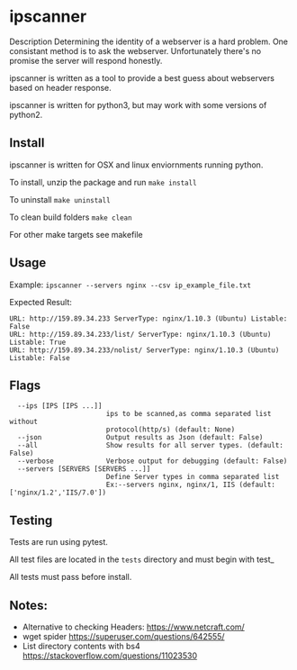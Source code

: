 # ipscanner

Description
Determining the identity of a webserver is a hard problem. 
One consistant method is to ask the webserver. Unfortunately there's no promise the server will respond honestly.

ipscanner is written as a tool to provide a best guess about webservers based on header response.

ipscanner is written for python3, but may work with some versions of python2.

## Install
ipscanner is written for OSX and linux enviornments running python.

To install, unzip the package and run 
```make install```

To uninstall
```make uninstall```

To clean build folders
```make clean```

For other make targets see makefile

## Usage

Example:
```ipscanner --servers nginx --csv ip_example_file.txt```

Expected Result:
```
URL: http://159.89.34.233 ServerType: nginx/1.10.3 (Ubuntu) Listable: False
URL: http://159.89.34.233/list/ ServerType: nginx/1.10.3 (Ubuntu) Listable: True
URL: http://159.89.34.233/nolist/ ServerType: nginx/1.10.3 (Ubuntu) Listable: False
```

## Flags

```  -h, --help            show this help message and exit
  --ips [IPS [IPS ...]]
                        ips to be scanned,as comma separated list without
                        protocol(http/s) (default: None)
  --json                Output results as Json (default: False)
  --all                 Show results for all server types. (default: False)
  --verbose             Verbose output for debugging (default: False)
  --servers [SERVERS [SERVERS ...]]
                        Define Server types in comma separated list
                        Ex:--servers nginx, nginx/1, IIS (default: ['nginx/1.2','IIS/7.0'])
```


## Testing
Tests are run using pytest.

All test files are located in the ```tests``` directory and must begin with test_

All tests must pass before install.


## Notes:
 - Alternative to checking Headers: https://www.netcraft.com/
 - wget spider https://superuser.com/questions/642555/
 - List directory contents with bs4 https://stackoverflow.com/questions/11023530